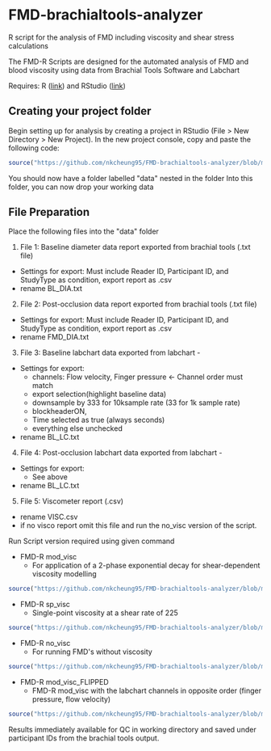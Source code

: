# FMD-brachialtools-analyzer
R script for the analysis of FMD including viscosity and shear stress calculations

The FMD-R Scripts are designed for the automated analysis of FMD and blood viscosity using data from Brachial Tools Software and Labchart

Requires:
 R ([link](https://mirror.rcg.sfu.ca/mirror/CRAN/)) and RStudio ([link](https://posit.co/downloads/)) 
## Creating your project folder

Begin setting up for analysis by creating a project in RStudio (File > New Directory > New Project).
In the new project console, copy and paste the following code:
```R
source("https://github.com/nkcheung95/FMD-brachialtools-analyzer/blob/main/FMD_R_mod_visc.r")
```

You should now have a folder labelled "data" nested in the folder 
Into this folder, you can now drop your working data

## File Preparation

Place the following files into the "data" folder

 1. File 1: Baseline diameter data report exported from brachial tools (.txt file)
- Settings for export:
	Must include Reader ID, Participant ID, and StudyType as condition, export report as .csv
- rename BL_DIA.txt
2. File 2: Post-occlusion data report exported from brachial tools (.txt file)
- Settings for export:
	Must include Reader ID, Participant ID, and StudyType as condition, export report as .csv
- rename FMD_DIA.txt

3. File 3: Baseline labchart data exported from labchart - 
- Settings for export:
	- channels: Flow velocity, Finger pressure <- Channel order must match
	- export selection(highlight baseline data)
	- downsample by 333 for 10ksample rate (33 for 1k sample rate)
	- blockheaderON,
	- Time selected as true (always seconds)
	- everything else unchecked
- rename BL_LC.txt
4. File 4: Post-occlusion labchart data exported from labchart - 
- Settings for export:
	- See above
- rename BL_LC.txt
5. File 5: Viscometer report (.csv)
- rename VISC.csv
- if no visco report omit this file and run the no_visc version of the script.

Run Script version required using given command

 - FMD-R mod_visc
	 - For application of a 2-phase exponential decay for shear-dependent viscosity modelling
```R
source("https://github.com/nkcheung95/FMD-brachialtools-analyzer/blob/main/FMD_R_mod_visc.r")
```
 - FMD-R sp_visc
	 - Single-point viscosity at a shear rate of 225
```R
source("https://github.com/nkcheung95/FMD-brachialtools-analyzer/blob/main/FMD_R_sp_visc.r")
```
 - FMD-R no_visc
	 - For running FMD's without viscosity
```R
source("https://github.com/nkcheung95/FMD-brachialtools-analyzer/blob/main/FMD_R_no_visc.r")
```
- FMD-R mod_visc_FLIPPED
	- FMD-R mod_visc with the labchart channels in opposite order (finger pressure, flow velocity)
```R
source("https://github.com/nkcheung95/FMD-brachialtools-analyzer/blob/main/FMD_R_mod_visc_FLIPPED.r")
```

Results immediately available for QC in working directory and saved under participant IDs from the brachial tools output.


